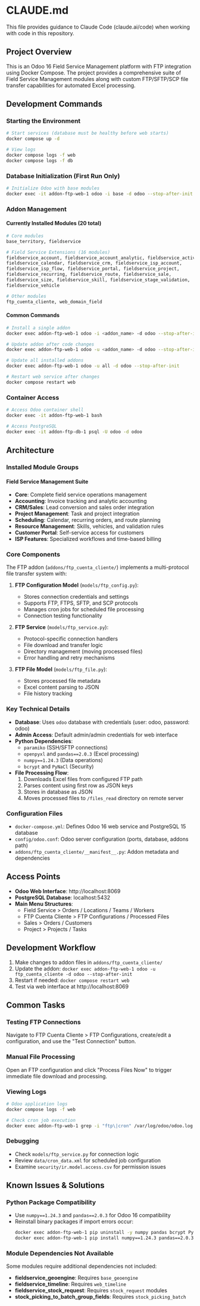 # CLAUDE.md

This file provides guidance to Claude Code (claude.ai/code) when working with code in this repository.

## Project Overview
This is an Odoo 16 Field Service Management platform with FTP integration using Docker Compose. The project provides a comprehensive suite of Field Service Management modules along with custom FTP/SFTP/SCP file transfer capabilities for automated Excel processing.

## Development Commands

### Starting the Environment
```bash
# Start services (database must be healthy before web starts)
docker compose up -d

# View logs
docker compose logs -f web
docker compose logs -f db
```

### Database Initialization (First Run Only)
```bash
# Initialize Odoo with base modules
docker exec -it addon-ftp-web-1 odoo -i base -d odoo --stop-after-init
```

### Addon Management

#### Currently Installed Modules (20 total)
```bash
# Core modules
base_territory, fieldservice

# Field Service Extensions (16 modules)
fieldservice_account, fieldservice_account_analytic, fieldservice_activity,
fieldservice_calendar, fieldservice_crm, fieldservice_isp_account,
fieldservice_isp_flow, fieldservice_portal, fieldservice_project,
fieldservice_recurring, fieldservice_route, fieldservice_sale,
fieldservice_size, fieldservice_skill, fieldservice_stage_validation,
fieldservice_vehicle

# Other modules
ftp_cuenta_cliente, web_domain_field
```

#### Common Commands
```bash
# Install a single addon
docker exec addon-ftp-web-1 odoo -i <addon_name> -d odoo --stop-after-init

# Update addon after code changes
docker exec addon-ftp-web-1 odoo -u <addon_name> -d odoo --stop-after-init

# Update all installed addons
docker exec addon-ftp-web-1 odoo -u all -d odoo --stop-after-init

# Restart web service after changes
docker compose restart web
```

### Container Access
```bash
# Access Odoo container shell
docker exec -it addon-ftp-web-1 bash

# Access PostgreSQL
docker exec -it addon-ftp-db-1 psql -U odoo -d odoo
```

## Architecture

### Installed Module Groups

#### Field Service Management Suite
- **Core**: Complete field service operations management
- **Accounting**: Invoice tracking and analytic accounting
- **CRM/Sales**: Lead conversion and sales order integration  
- **Project Management**: Task and project integration
- **Scheduling**: Calendar, recurring orders, and route planning
- **Resource Management**: Skills, vehicles, and validation rules
- **Customer Portal**: Self-service access for customers
- **ISP Features**: Specialized workflows and time-based billing

### Core Components
The FTP addon (`addons/ftp_cuenta_cliente/`) implements a multi-protocol file transfer system with:

1. **FTP Configuration Model** (`models/ftp_config.py`):
   - Stores connection credentials and settings
   - Supports FTP, FTPS, SFTP, and SCP protocols
   - Manages cron jobs for scheduled file processing
   - Connection testing functionality

2. **FTP Service** (`models/ftp_service.py`):
   - Protocol-specific connection handlers
   - File download and transfer logic
   - Directory management (moving processed files)
   - Error handling and retry mechanisms

3. **FTP File Model** (`models/ftp_file.py`):
   - Stores processed file metadata
   - Excel content parsing to JSON
   - File history tracking

### Key Technical Details
- **Database**: Uses `odoo` database with credentials (user: odoo, password: odoo)
- **Admin Access**: Default admin/admin credentials for web interface
- **Python Dependencies**: 
  - `paramiko` (SSH/SFTP connections)
  - `openpyxl` and `pandas==2.0.3` (Excel processing)
  - `numpy==1.24.3` (Data operations)
  - `bcrypt` and `PyNaCl` (Security)
- **File Processing Flow**: 
  1. Downloads Excel files from configured FTP path
  2. Parses content using first row as JSON keys
  3. Stores in database as JSON
  4. Moves processed files to `/files_read` directory on remote server

### Configuration Files
- `docker-compose.yml`: Defines Odoo 16 web service and PostgreSQL 15 database
- `config/odoo.conf`: Odoo server configuration (ports, database, addons path)
- `addons/ftp_cuenta_cliente/__manifest__.py`: Addon metadata and dependencies

## Access Points
- **Odoo Web Interface**: http://localhost:8069
- **PostgreSQL Database**: localhost:5432
- **Main Menu Structures**:
  - Field Service > Orders / Locations / Teams / Workers
  - FTP Cuenta Cliente > FTP Configurations / Processed Files
  - Sales > Orders / Customers
  - Project > Projects / Tasks

## Development Workflow
1. Make changes to addon files in `addons/ftp_cuenta_cliente/`
2. Update the addon: `docker exec addon-ftp-web-1 odoo -u ftp_cuenta_cliente -d odoo --stop-after-init`
3. Restart if needed: `docker compose restart web`
4. Test via web interface at http://localhost:8069

## Common Tasks

### Testing FTP Connections
Navigate to FTP Cuenta Cliente > FTP Configurations, create/edit a configuration, and use the "Test Connection" button.

### Manual File Processing
Open an FTP configuration and click "Process Files Now" to trigger immediate file download and processing.

### Viewing Logs
```bash
# Odoo application logs
docker compose logs -f web

# Check cron job execution
docker exec addon-ftp-web-1 grep -i "ftp\|cron" /var/log/odoo/odoo.log
```

### Debugging
- Check `models/ftp_service.py` for connection logic
- Review `data/cron_data.xml` for scheduled job configuration
- Examine `security/ir.model.access.csv` for permission issues

## Known Issues & Solutions

### Python Package Compatibility
- Use `numpy==1.24.3` and `pandas==2.0.3` for Odoo 16 compatibility
- Reinstall binary packages if import errors occur:
  ```bash
  docker exec addon-ftp-web-1 pip uninstall -y numpy pandas bcrypt PyNaCl
  docker exec addon-ftp-web-1 pip install numpy==1.24.3 pandas==2.0.3 bcrypt PyNaCl
  ```

### Module Dependencies Not Available
Some modules require additional dependencies not included:
- **fieldservice_geoengine**: Requires `base_geoengine`
- **fieldservice_timeline**: Requires `web_timeline`
- **fieldservice_stock_request**: Requires `stock_request` modules
- **stock_picking_to_batch_group_fields**: Requires `stock_picking_batch`